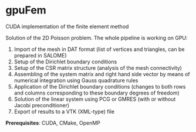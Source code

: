 # gpuFem
CUDA implementation of the finite element method

Solution of the 2D Poisson problem. The whole pipeline is working on GPU:

1. Import of the mesh in DAT format (list of vertices and triangles, can be prepared in SALOME)
2. Setup of the Dirichlet boundary conditions
3. Setup of the CSR matrix structure (analysis of the mesh connectivity)
4. Assembling of the system matrix and right hand side vector by means of numerical integration using Gauss quadrature rules
5. Application of the Dirichlet boundary conditions (changes to both rows and columns corresponding to these boundary degrees of freedom)
6. Solution of the linear system using PCG or GMRES (with or without Jacobi preconditioner)
7. Export of results to a VTK (XML-type) file

**Prerequisites**: CUDA, CMake, OpenMP
